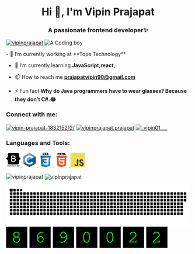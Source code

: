 
<h1 align="center">Hi 👋, I'm Vipin Prajapat</h1>
<h3 align="center">A passionate frontend developer✨</h3>

<img src="https://user-images.githubusercontent.com/55389276/140866485-8fb1c876-9a8f-4d6a-98dc-08c4981eaf70.gif" alt="A Coding boy" align="right" width="400">

<a href="https://tenor.com/view/meme-dance-funny-salman-khan-akshay-kumar-gif-24224111">
<p align="left"> <img src="https://komarev.com/ghpvc/?username=vipinprajapat&label=Profile%20views&color=0e75b6&style=flat" alt="vipinprajapat" /> </p>
</a>
- 🔭 I’m currently working at **Tops Technology**

- 🌱 I’m currently learning **JavaScript,react,**

- 📫 How to reach me **prajapatvipin90@gmail.com**

- ⚡ Fun fact **Why do Java programmers have to wear glasses? Because they don’t C#.😂**

<h3 align="left">Connect with me:</h3>
<p align="left">
<a href="https://linkedin.com/in/vipin-prajapat-183215212/" target="blank"><img align="center" src="https://raw.githubusercontent.com/rahuldkjain/github-profile-readme-generator/master/src/images/icons/Social/linked-in-alt.svg" alt="vipin-prajapat-183215212/" height="30" width="40" /></a>
<a href="https://fb.com/vipinprajapat.prajapat" target="blank"><img align="center" src="https://raw.githubusercontent.com/rahuldkjain/github-profile-readme-generator/master/src/images/icons/Social/facebook.svg" alt="vipinprajapat.prajapat" height="30" width="40" /></a>
<a href="https://instagram.com/_vipin01___" target="blank"><img align="center" src="https://raw.githubusercontent.com/rahuldkjain/github-profile-readme-generator/master/src/images/icons/Social/instagram.svg" alt="_vipin01___" height="30" width="40" /></a>
</p>

<h3 align="left">Languages and Tools:</h3>
<p align="left"> <a href="https://getbootstrap.com" target="_blank" rel="noreferrer"> <img src="https://raw.githubusercontent.com/devicons/devicon/master/icons/bootstrap/bootstrap-plain-wordmark.svg" alt="bootstrap" width="40" height="40"/> </a> <a href="https://www.cprogramming.com/" target="_blank" rel="noreferrer"> <img src="https://raw.githubusercontent.com/devicons/devicon/master/icons/c/c-original.svg" alt="c" width="40" height="40"/> </a> <a href="https://www.w3schools.com/css/" target="_blank" rel="noreferrer"> <img src="https://raw.githubusercontent.com/devicons/devicon/master/icons/css3/css3-original-wordmark.svg" alt="css3" width="40" height="40"/> </a> <a href="https://www.w3.org/html/" target="_blank" rel="noreferrer"> <img src="https://raw.githubusercontent.com/devicons/devicon/master/icons/html5/html5-original-wordmark.svg" alt="html5" width="40" height="40"/> </a> <a href="https://developer.mozilla.org/en-US/docs/Web/JavaScript" target="_blank" rel="noreferrer"> <img src="https://raw.githubusercontent.com/devicons/devicon/master/icons/javascript/javascript-original.svg" alt="javascript" width="40" height="40"/> </a> </p>

<p><img align="left" src="https://github-readme-stats.vercel.app/api/top-langs?username=vipinprajapat&show_icons=true&locale=en&layout=compact" alt="vipinprajapat" /></p>

<p>&nbsp;<img align="center" src="https://github-readme-stats.vercel.app/api?username=vipinprajapat&show_icons=true&locale=en" alt="vipinprajapat" /></p>

![logo](https://github.com/Vipinprajapat/Vipinprajapat/blob/main/contributions.svg)
![logo](https://github.com/Vipinprajapat/Vipinprajapat/blob/main/counter.svg)
